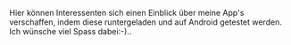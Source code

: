 Hier können Interessenten sich einen Einblick über meine App's verschaffen, indem diese runtergeladen und auf Android getestet werden.
Ich wünsche viel Spass dabei:-)..
